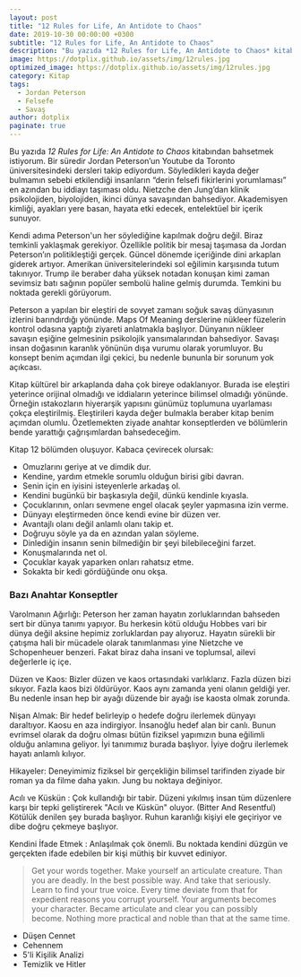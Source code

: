 ```yaml
---
layout: post
title: "12 Rules for Life, An Antidote to Chaos"
date: 2019-10-30 00:00:00 +0300
subtitle: "12 Rules for Life, An Antidote to Chaos"
description: "Bu yazıda *12 Rules for Life, An Antidote to Chaos* kitabından bahsetmek istiyorum."
image: https://dotplix.github.io/assets/img/12rules.jpg
optimized_image: https://dotplix.github.io/assets/img/12rules.jpg
category: Kitap
tags:
  - Jordan Peterson
  - Felsefe
  - Savaş
author: dotplix
paginate: true
---
```



Bu yazıda *12 Rules for Life: An Antidote to Chaos* kitabından bahsetmek istiyorum. Bir süredir Jordan Peterson’un Youtube da Toronto üniversitesindeki dersleri takip ediyordum. Söyledikleri kayda değer bulmamın sebebi etkilendiği insanların “derin felsefi fikirlerini yorumlaması” en azından bu iddiayı taşıması oldu. Nietzche den Jung’dan klinik psikolojiden, biyolojiden, ikinci dünya savaşından bahsediyor. Akademisyen kimliği, ayakları yere basan, hayata etki edecek, entelektüel bir içerik sunuyor. 

Kendi adıma Peterson'un her söylediğine kapılmak doğru değil. Biraz temkinli yaklaşmak gerekiyor. Özellikle politik bir mesaj taşımasa da Jordan Peterson’ın politikleştiği gerçek. Güncel dönemde içeriğinde dini arkaplan giderek artıyor. Amerikan üniversitelerindeki sol eğilimin karşısında tutum takınıyor. Trump ile beraber daha yüksek notadan konuşan kimi zaman sevimsiz batı sağının popüler sembolü haline gelmiş durumda. Temkini bu noktada gerekli görüyorum.

Peterson a yapılan bir eleştiri de sovyet zamanı soğuk savaş dünyasının izlerini barındırdığı yönünde. Maps Of Meaning derslerine nükleer füzelerin kontrol odasına yaptığı ziyareti anlatmakla başlıyor. Dünyanın nükleer savaşın eşiğine gelmesinin psikolojik yansımalarından bahsediyor. Savaşı insan doğasının karanlık yönünün dışa vurumu olarak yorumluyor. Bu konsept benim açımdan ilgi çekici, bu nedenle bununla bir sorunum yok açıkcası.

Kitap kültürel bir arkaplanda daha çok bireye odaklanıyor. Burada ise eleştiri yeterince orijinal olmadığı ve iddiaların yeterince bilimsel olmadığı yönünde. Örneğin ıstakozların hiyerarşik yapısını günümüz toplumuna uyarlaması çokça eleştirilmiş. Eleştirileri kayda değer bulmakla beraber kitap benim açımdan olumlu. Özetlemekten ziyade anahtar konseptlerden ve bölümlerin bende yarattığı çağrışımlardan bahsedeceğim.

Kitap 12 bölümden oluşuyor. Kabaca çevirecek olursak:

* Omuzlarını geriye at ve dimdik dur.
* Kendine, yardım etmekle sorumlu olduğun birisi gibi davran.
* Senin için en iyisini isteyenlerle arkadaş ol.  
* Kendini bugünkü bir başkasıyla değil, dünkü kendinle kıyasla.
* Çocuklarının, onları sevmene engel olacak şeyler yapmasına izin verme.
* Dünyayı eleştirmeden önce kendi evine bir düzen ver.
* Avantajlı olanı değil anlamlı olanı takip et.
* Doğruyu söyle ya da en azından yalan söyleme.
* Dinlediğin insanın senin bilmediğin bir şeyi bilebileceğini farzet.
* Konuşmalarında net ol.
* Çocuklar kayak yaparken onları rahatsız etme.
* Sokakta bir kedi gördüğünde onu okşa.

### Bazı Anahtar Konseptler

Varolmanın Ağırlığı: Peterson her zaman hayatın zorluklarından bahseden sert bir dünya tanımı yapıyor. Bu herkesin kötü olduğu Hobbes vari bir dünya değil aksine hepimiz zorluklardan pay alıyoruz. Hayatın sürekli bir çatışma hali bir mücadele olarak tanımlanması yine Nietzche ve Schopenheuer benzeri. Fakat biraz daha insani ve toplumsal, ailevi değerlerle iç içe.

Düzen ve Kaos: Bizler düzen ve kaos ortasındaki varlıklarız. Fazla düzen bizi sıkıyor. Fazla kaos bizi öldürüyor. Kaos aynı zamanda yeni olanın geldiği yer. Bu nedenle insan hep bir ayağı düzende bir ayağı ise kaosta olmak zorunda.

Nişan Almak: Bir hedef belirleyip o hedefe doğru ilerlemek dünyayı daraltıyor. Kaosu en aza indirgiyor. İnsanoğlu hedef alan bir canlı. Bunun evrimsel olarak da doğru olması bütün fiziksel yapımızın buna eğilimli olduğu anlamına geliyor. İyi tanımımız burada başlıyor. İyiye doğru ilerlemek hayatı anlamlı kılıyor.

Hikayeler: Deneyimimiz fiziksel bir gerçekliğin bilimsel tarifinden ziyade bir roman ya da filme daha yakın. Jung bu noktaya değiniyor.

Acılı ve Küskün : Çok kullandığı bir tabir. Düzeni yıkılmış insan tüm düzenlere karşı bir tepki geliştirerek "Acılı ve Küskün" oluyor. (Bitter And Resentful) Kötülük denilen şey burada başlıyor. Ruhun karanlığı kişiyi ele geçiriyor ve dibe doğru çekmeye başlıyor.

Kendini İfade Etmek : Anlaşılmak çok önemli. Bu noktada kendini düzgün ve gerçekten ifade edebilen bir kişi müthiş bir kuvvet ediniyor.

> Get your words together. Make yourself an articulate creature. Than you are deadly. In the best possible way. And take that seriously. 
Learn to find your true voice. Every time deviate from that for expedient reasons you corrupt yourself. Your arguments becomes your character. Became articulate and clear you can possibly become.
Nothing more practical and noble than that at the same time. 

* Düşen Cennet 
* Cehennem
* 5'li Kişilik Analizi
* Temizlik ve Hitler 

